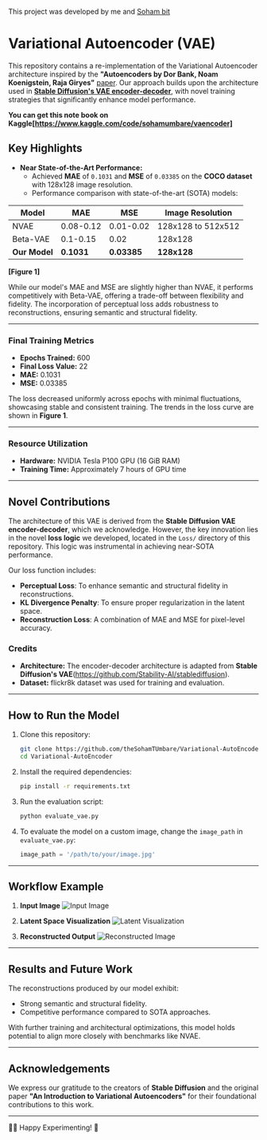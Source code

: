 This project was developed by me and [Soham bit](https://github.com/bit-soham)

# Variational Autoencoder (VAE)

This repository contains a re-implementation of the Variational Autoencoder architecture inspired by the **"Autoencoders by Dor Bank, Noam Koenigstein, Raja Giryes"** [paper](https://arxiv.org/abs/2003.05991). Our approach builds upon the architecture used in [**Stable Diffusion's VAE encoder-decoder**](https://github.com/Stability-AI/stablediffusion), with novel training strategies that significantly enhance model performance. 

**You can get this note book on Kaggle[https://www.kaggle.com/code/sohamumbare/vaencoder]**

## Key Highlights

- **Near State-of-the-Art Performance:**
  - Achieved **MAE** of `0.1031` and **MSE** of `0.03385` on the **COCO dataset** with 128x128 image resolution.
  - Performance comparison with state-of-the-art (SOTA) models:

| Model       | MAE       | MSE       | Image Resolution |
|-------------|-----------|-----------|------------------|
| NVAE        | 0.08-0.12 | 0.01-0.02 | 128x128 to 512x512 |
| Beta-VAE    | 0.1-0.15  | 0.02      | 128x128          |
| **Our Model** | **0.1031** | **0.03385** | **128x128**      |

**[Figure 1]**

While our model's MAE and MSE are slightly higher than NVAE, it performs competitively with Beta-VAE, offering a trade-off between flexibility and fidelity. The incorporation of perceptual loss adds robustness to reconstructions, ensuring semantic and structural fidelity.

---

### Final Training Metrics

- **Epochs Trained:** 600
- **Final Loss Value:** 22
- **MAE:** 0.1031
- **MSE:** 0.03385

The loss decreased uniformly across epochs with minimal fluctuations, showcasing stable and consistent training. The trends in the loss curve are shown in **Figure 1**.

---

### Resource Utilization

- **Hardware:** NVIDIA Tesla P100 GPU (16 GiB RAM)
- **Training Time:** Approximately 7 hours of GPU time

---

## Novel Contributions

The architecture of this VAE is derived from the **Stable Diffusion VAE encoder-decoder**, which we acknowledge. However, the key innovation lies in the novel **loss logic** we developed, located in the `Loss/` directory of this repository. This logic was instrumental in achieving near-SOTA performance.

Our loss function includes:
- **Perceptual Loss**: To enhance semantic and structural fidelity in reconstructions.
- **KL Divergence Penalty**: To ensure proper regularization in the latent space.
- **Reconstruction Loss**: A combination of MAE and MSE for pixel-level accuracy.

### Credits

- **Architecture:** The encoder-decoder architecture is adapted from **Stable Diffusion's VAE**(https://github.com/Stability-AI/stablediffusion).
- **Dataset:** flickr8k dataset was used for training and evaluation.

---

## How to Run the Model

1. Clone this repository:
   ```bash
   git clone https://github.com/theSohamTUmbare/Variational-AutoEncoder.git
   cd Variational-AutoEncoder
   ```

2. Install the required dependencies:
   ```bash
   pip install -r requirements.txt
   ```

3. Run the evaluation script:
   ```bash
   python evaluate_vae.py
   ```

4. To evaluate the model on a custom image, change the `image_path` in `evaluate_vae.py`:
   ```python
   image_path = '/path/to/your/image.jpg'
   ```

---

## Workflow Example

1. **Input Image**
   ![Input Image](results/input_image_to_the_model.jpg)

2. **Latent Space Visualization**
   ![Latent Visualization](results/Latent_4dim_image.jpg)

3. **Reconstructed Output**
   ![Reconstructed Image]()

---

## Results and Future Work

The reconstructions produced by our model exhibit:
- Strong semantic and structural fidelity.
- Competitive performance compared to SOTA approaches.

With further training and architectural optimizations, this model holds potential to align more closely with benchmarks like NVAE.

---

## Acknowledgements

We express our gratitude to the creators of **Stable Diffusion** and the original paper **"An Introduction to Variational Autoencoders"** for their foundational contributions to this work.

---

🧑‍💻 Happy Experimenting! 🔬
